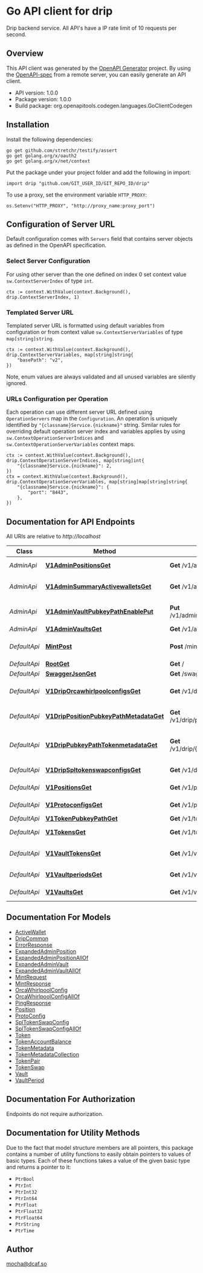 # Go API client for drip

Drip backend service.
All API's have a IP rate limit of 10 requests per second.


## Overview
This API client was generated by the [OpenAPI Generator](https://openapi-generator.tech) project.  By using the [OpenAPI-spec](https://www.openapis.org/) from a remote server, you can easily generate an API client.

- API version: 1.0.0
- Package version: 1.0.0
- Build package: org.openapitools.codegen.languages.GoClientCodegen

## Installation

Install the following dependencies:

```shell
go get github.com/stretchr/testify/assert
go get golang.org/x/oauth2
go get golang.org/x/net/context
```

Put the package under your project folder and add the following in import:

```golang
import drip "github.com/GIT_USER_ID/GIT_REPO_ID/drip"
```

To use a proxy, set the environment variable `HTTP_PROXY`:

```golang
os.Setenv("HTTP_PROXY", "http://proxy_name:proxy_port")
```

## Configuration of Server URL

Default configuration comes with `Servers` field that contains server objects as defined in the OpenAPI specification.

### Select Server Configuration

For using other server than the one defined on index 0 set context value `sw.ContextServerIndex` of type `int`.

```golang
ctx := context.WithValue(context.Background(), drip.ContextServerIndex, 1)
```

### Templated Server URL

Templated server URL is formatted using default variables from configuration or from context value `sw.ContextServerVariables` of type `map[string]string`.

```golang
ctx := context.WithValue(context.Background(), drip.ContextServerVariables, map[string]string{
	"basePath": "v2",
})
```

Note, enum values are always validated and all unused variables are silently ignored.

### URLs Configuration per Operation

Each operation can use different server URL defined using `OperationServers` map in the `Configuration`.
An operation is uniquely identified by `"{classname}Service.{nickname}"` string.
Similar rules for overriding default operation server index and variables applies by using `sw.ContextOperationServerIndices` and `sw.ContextOperationServerVariables` context maps.

```
ctx := context.WithValue(context.Background(), drip.ContextOperationServerIndices, map[string]int{
	"{classname}Service.{nickname}": 2,
})
ctx = context.WithValue(context.Background(), drip.ContextOperationServerVariables, map[string]map[string]string{
	"{classname}Service.{nickname}": {
		"port": "8443",
	},
})
```

## Documentation for API Endpoints

All URIs are relative to *http://localhost*

Class | Method | HTTP request | Description
------------ | ------------- | ------------- | -------------
*AdminApi* | [**V1AdminPositionsGet**](docs/AdminApi.md#v1adminpositionsget) | **Get** /v1/admin/positions | Get All Positions
*AdminApi* | [**V1AdminSummaryActivewalletsGet**](docs/AdminApi.md#v1adminsummaryactivewalletsget) | **Get** /v1/admin/summary/activewallets | Get All Active Wallet Addresses
*AdminApi* | [**V1AdminVaultPubkeyPathEnablePut**](docs/AdminApi.md#v1adminvaultpubkeypathenableput) | **Put** /v1/admin/vault/{pubkeyPath}/enable | Toggle the &#39;enabled&#39; flag on a vault
*AdminApi* | [**V1AdminVaultsGet**](docs/AdminApi.md#v1adminvaultsget) | **Get** /v1/admin/vaults | Get All Vaults
*DefaultApi* | [**MintPost**](docs/DefaultApi.md#mintpost) | **Post** /mint | Mint tokens (DEVNET ONLY)
*DefaultApi* | [**RootGet**](docs/DefaultApi.md#rootget) | **Get** / | Health Check
*DefaultApi* | [**SwaggerJsonGet**](docs/DefaultApi.md#swaggerjsonget) | **Get** /swagger.json | Swagger spec
*DefaultApi* | [**V1DripOrcawhirlpoolconfigsGet**](docs/DefaultApi.md#v1driporcawhirlpoolconfigsget) | **Get** /v1/drip/orcawhirlpoolconfigs | Get Orca Whirlpool Swap Configs
*DefaultApi* | [**V1DripPositionPubkeyPathMetadataGet**](docs/DefaultApi.md#v1drippositionpubkeypathmetadataget) | **Get** /v1/drip/position/{pubkeyPath}/metadata | Get Drip Position Metadata
*DefaultApi* | [**V1DripPubkeyPathTokenmetadataGet**](docs/DefaultApi.md#v1drippubkeypathtokenmetadataget) | **Get** /v1/drip/{pubkeyPath}/tokenmetadata | Get TokenMetadata for Devnet Mints.
*DefaultApi* | [**V1DripSpltokenswapconfigsGet**](docs/DefaultApi.md#v1dripspltokenswapconfigsget) | **Get** /v1/drip/spltokenswapconfigs | Get Token Swaps Configs
*DefaultApi* | [**V1PositionsGet**](docs/DefaultApi.md#v1positionsget) | **Get** /v1/positions | Get User Positions
*DefaultApi* | [**V1ProtoconfigsGet**](docs/DefaultApi.md#v1protoconfigsget) | **Get** /v1/protoconfigs | Get Proto Configs
*DefaultApi* | [**V1TokenPubkeyPathGet**](docs/DefaultApi.md#v1tokenpubkeypathget) | **Get** /v1/token/{pubkeyPath} | Get a Token
*DefaultApi* | [**V1TokensGet**](docs/DefaultApi.md#v1tokensget) | **Get** /v1/tokens | Get all Tokens (A and B).
*DefaultApi* | [**V1VaultTokensGet**](docs/DefaultApi.md#v1vaulttokensget) | **Get** /v1/vault/tokens | Get all Supported Tokens
*DefaultApi* | [**V1VaultperiodsGet**](docs/DefaultApi.md#v1vaultperiodsget) | **Get** /v1/vaultperiods | Get Vault Periods
*DefaultApi* | [**V1VaultsGet**](docs/DefaultApi.md#v1vaultsget) | **Get** /v1/vaults | Get Supported Vaults


## Documentation For Models

 - [ActiveWallet](docs/ActiveWallet.md)
 - [DripCommon](docs/DripCommon.md)
 - [ErrorResponse](docs/ErrorResponse.md)
 - [ExpandedAdminPosition](docs/ExpandedAdminPosition.md)
 - [ExpandedAdminPositionAllOf](docs/ExpandedAdminPositionAllOf.md)
 - [ExpandedAdminVault](docs/ExpandedAdminVault.md)
 - [ExpandedAdminVaultAllOf](docs/ExpandedAdminVaultAllOf.md)
 - [MintRequest](docs/MintRequest.md)
 - [MintResponse](docs/MintResponse.md)
 - [OrcaWhirlpoolConfig](docs/OrcaWhirlpoolConfig.md)
 - [OrcaWhirlpoolConfigAllOf](docs/OrcaWhirlpoolConfigAllOf.md)
 - [PingResponse](docs/PingResponse.md)
 - [Position](docs/Position.md)
 - [ProtoConfig](docs/ProtoConfig.md)
 - [SplTokenSwapConfig](docs/SplTokenSwapConfig.md)
 - [SplTokenSwapConfigAllOf](docs/SplTokenSwapConfigAllOf.md)
 - [Token](docs/Token.md)
 - [TokenAccountBalance](docs/TokenAccountBalance.md)
 - [TokenMetadata](docs/TokenMetadata.md)
 - [TokenMetadataCollection](docs/TokenMetadataCollection.md)
 - [TokenPair](docs/TokenPair.md)
 - [TokenSwap](docs/TokenSwap.md)
 - [Vault](docs/Vault.md)
 - [VaultPeriod](docs/VaultPeriod.md)


## Documentation For Authorization

 Endpoints do not require authorization.


## Documentation for Utility Methods

Due to the fact that model structure members are all pointers, this package contains
a number of utility functions to easily obtain pointers to values of basic types.
Each of these functions takes a value of the given basic type and returns a pointer to it:

* `PtrBool`
* `PtrInt`
* `PtrInt32`
* `PtrInt64`
* `PtrFloat`
* `PtrFloat32`
* `PtrFloat64`
* `PtrString`
* `PtrTime`

## Author

mocha@dcaf.so

